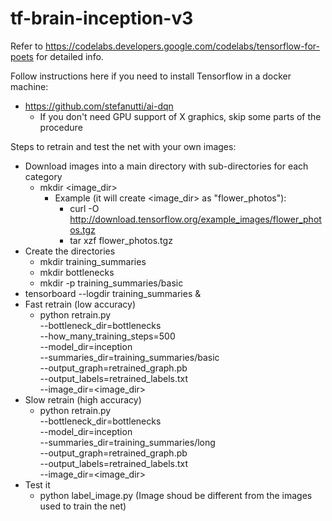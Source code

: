 # tf-brain-inception-v3

Refer to https://codelabs.developers.google.com/codelabs/tensorflow-for-poets for detailed info.

Follow instructions here if you need to install Tensorflow in a docker machine:
- https://github.com/stefanutti/ai-dqn
  - If you don't need GPU support of X graphics, skip some parts of the procedure

Steps to retrain and test the net with your own images:
- Download images into a main directory with sub-directories for each category
  - mkdir <image_dir>
    - Example (it will create <image_dir> as "flower_photos"):
      - curl -O http://download.tensorflow.org/example_images/flower_photos.tgz
      - tar xzf flower_photos.tgz
- Create the directories
  - mkdir training_summaries
  - mkdir bottlenecks
  - mkdir -p training_summaries/basic
- tensorboard --logdir training_summaries &
- Fast retrain (low accuracy)
  - python retrain.py \
    --bottleneck_dir=bottlenecks \
    --how_many_training_steps=500 \
    --model_dir=inception \
    --summaries_dir=training_summaries/basic \
    --output_graph=retrained_graph.pb \
    --output_labels=retrained_labels.txt \
    --image_dir=<image_dir>
- Slow retrain (high accuracy) 
  - python retrain.py \
    --bottleneck_dir=bottlenecks \
    --model_dir=inception \
    --summaries_dir=training_summaries/long \
    --output_graph=retrained_graph.pb \
    --output_labels=retrained_labels.txt \
    --image_dir=<image_dir>
- Test it
  - python label_image.py <new image to check> (Image shoud be different from the images used to train the net)
